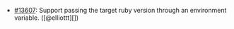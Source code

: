 * [#13607](https://github.com/rubocop/rubocop/pull/13607): Support passing the target ruby version through an environment variable. ([@elliottt][])

